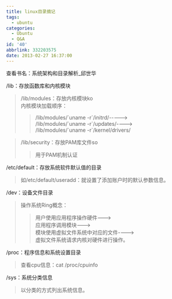 ```yaml
---
title: linux目录摘记
tags:
  - ubuntu
categories:
  - Ubuntu
  - Q&A
id: '40'
abbrlink: 332203575
date: 2013-02-27 16:37:00
---
```


查看书名：系统架构和目录解析\_邱世华  
  
/lib：存放函数库和内核模块  

> /lib/modules：存放内核模块ko  
> 内核模块加载顺序：  
> 
> > /lib/modules/\`uname -r\`/initrd/----->  
> > /lib/modules/\`uname -r\`/updates/---->  
> > /lib/modules/\`uname -r\`/kernel/drivers/  

> /lib/security：存放PAM库文件so  
> 
> > 用于PAM机制认证  
> 
>   

/etc/default：存放系统软件默认值的目录  

> 如/etc/default/useradd：就设置了添加账户时的默认参数信息。  
>   

/dev：设备文件目录  

> 操作系统Ring概念：  
> 
> > 用户使用应用程序操作硬件--->  
> > 应用程序调用模块--->  
> > 模块使用虚拟文件系统中对应的文件---->  
> > 虚拟文件系统请求内核对硬件进行操作。  

>   

/proc：程序信息和系统设置目录  

> 查看cpu信息：cat /proc/cpuinfo  
>   

/sys：系统分类信息  

> 以分类的方式列出系统信息。